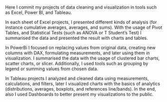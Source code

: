Here I commit my projects of data cleaning and visualization in tools such as Excel, Power BI, and Tableau.

In each sheet of Excel projects, I presented different kinds of analysis (for instance cumulative averages, averages, and sums). With the usage of Pivot Tables, and Statistical Tests (such as ANOVA or T Student’s Test) I summarised the data and presented the result with charts and tables. 

In PowerBi I focused on replacing values from original data, creating new columns with DAX, formulating measurements, and later using them in visualization. I summarised the data with the usage of clustered bar charts, scatter charts, or slicer. Additionally, I used tools such as grouping by legend or summing values from chosen data.

In Tableau projects I analyzed and cleaned data using measurements, calculations, and filters, later I visualized charts with the basics of analytics (distributions, averages, boxplots, and references line/bands). In the end, also I used Dashboards to better present my visualizations to the public.
